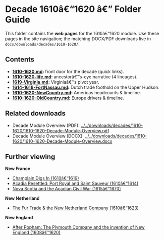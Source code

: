 ﻿# Decade 1610â€“1620 â€” Folder Guide

This folder contains the **web pages** for the 1610â€“1620 module. Use these pages in the site navigation; the matching DOCX/PDF downloads live in `docs/downloads/decades/1610-1620/`.

## Contents

- **[1610-1620.md](./1610-1620.md):** front door for the decade (quick links).
- **[1610-1620-life.md](./1610-1620-life.md):** ancestorâ€™s-eye narrative (4 lineages).
- **[1619-Virginia.md](./1619-Virginia.md):** Virginiaâ€™s pivot year.
- **[1614-1618-FortNassau.md](./1614-1618-FortNassau.md):** Dutch trade foothold on the Upper Hudson.
- **[1610-1620-NewCountry.md](./1610-1620-NewCountry.md):** Americas headcounts & timeline.
- **[1610-1620-OldCountry.md](./1610-1620-OldCountry.md):** Europe drivers & timeline.

## Related downloads
- Decade Module Overview (PDF): [../../downloads/decades/1610-1620/1610-1620-Decade-Module-Overview.pdf](../../downloads/decades/1610-1620/1610-1620-Decade-Module-Overview.pdf)
- Decade Module Overview (DOCX): [../../downloads/decades/1610-1620/1610-1620-Decade-Module-Overview.docx](../../downloads/decades/1610-1620/1610-1620-Decade-Module-Overview.docx)

## Further viewing
**New France**
- [Champlain Digs In (1610â€“1619)](https://www.youtube.com/watch?v=N5qUXncJQEw)
- [Acadia Resettled: Port Royal and Saint Sauveur (1610â€“1614)](https://www.youtube.com/watch?v=1i_vYWdmYZc)
- [Nova Scotia and the Acadian Civil War (1615â€“1670)](https://www.youtube.com/watch?v=62G4y03u9Wc)

**New Netherland**
- [The Fur Trade & the New Netherland Company (1610â€“1623)](https://www.youtube.com/watch?v=czeFItz476U)

**New England**
- [After Popham: The Plymouth Company and the invention of New England (1608â€“1620)](https://www.youtube.com/watch?v=A6xei_7wNuc)




